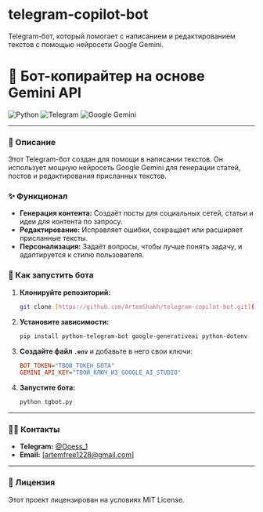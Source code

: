 # telegram-copilot-bot
Telegram-бот, который помогает с написанием и редактированием текстов с помощью нейросети Google Gemini.
# 🤖 Бот-копирайтер на основе Gemini API
 
![Python](https://img.shields.io/badge/Python-3776AB?style=for-the-badge&logo=python&logoColor=white)
![Telegram](https://img.shields.io/badge/Telegram-26A5E4?style=for-the-badge&logo=telegram&logoColor=white)
![Google Gemini](https://img.shields.io/badge/Gemini_API-F6B22B?style=for-the-badge&logo=google&logoColor=white)
 
---
 
### 📝 Описание
 
Этот Telegram-бот создан для помощи в написании текстов. Он использует мощную нейросеть Google Gemini для генерации статей, постов и редактирования присланных текстов.
 
### ✨ Функционал
 
* **Генерация контента:** Создаёт посты для социальных сетей, статьи и идеи для контента по запросу.
* **Редактирование:** Исправляет ошибки, сокращает или расширяет присланные тексты.
* **Персонализация:** Задаёт вопросы, чтобы лучше понять задачу, и адаптируется к стилю пользователя.
 
### 🚀 Как запустить бота
 
1.  **Клонируйте репозиторий:**
    ```bash
    git clone [https://github.com/ArtemShakh/telegram-copilot-bot.git](https://github.com/ArtemShakh/telegram-copilot-bot.git)
    ```
2.  **Установите зависимости:**
    ```bash
    pip install python-telegram-bot google-generativeai python-dotenv
    ```
3.  **Создайте файл `.env`** и добавьте в него свои ключи:
    ```ini
    BOT_TOKEN="ТВОЙ_ТОКЕН_БОТА"
    GEMINI_API_KEY="ТВОЙ_КЛЮЧ_ИЗ_GOOGLE_AI_STUDIO"
    ```
4.  **Запустите бота:**
    ```bash
    python tgbot.py
    ```
 
---
 
### 👨‍💻 Контакты
 
* **Telegram:** [@Ooess\_1](https://t.me/Ooess_1)
* **Email:** [artemfree1228@gmail.com]
 
---
 
### 📄 Лицензия
 
Этот проект лицензирован на условиях MIT License.
